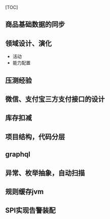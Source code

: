[TOC]

## 商品基础数据的同步

## 领域设计、演化
- 活动
- 能力配置

## 压测经验

## 微信、支付宝三方支付接口的设计

## 库存扣减

## 项目结构，代码分层

## graphql

## 异常、枚举抽象，自动扫描

## 规则缓存jvm

## SPI实现告警装配